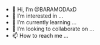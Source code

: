 - 👋 Hi, I’m @BARAMODAxD
- 👀 I’m interested in ...
- 🌱 I’m currently learning ...
- 💞️ I’m looking to collaborate on ...
- 📫 How to reach me ...

<!---
BARAMODAxD/BARAMODAxD is a ✨ special ✨ repository because its `README.md` (this file) appears on your GitHub profile.
You can click the Preview link to take a look at your changes.
--->
